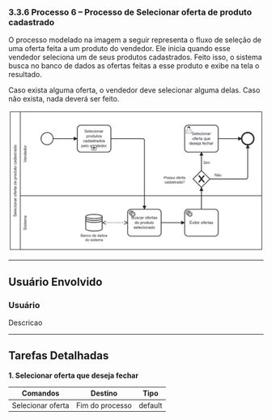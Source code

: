 ### 3.3.6 Processo 6 – Processo de Selecionar oferta de produto cadastrado

O processo modelado na imagem a seguir representa o fluxo de seleção de uma oferta feita a um produto do vendedor. Ele inicia quando esse vendedor seleciona um de seus produtos cadastrados. Feito isso, o sistema busca no banco de dados as ofertas feitas a esse produto e exibe na tela o resultado.

Caso exista alguma oferta, o vendedor deve selecionar alguma delas. Caso não exista, nada deverá ser feito.

![Processo de Selecionar oferta de produto cadastrado](../images/processo06-selecionar-oferta-de-produto-cadastrado.png "Modelo BPMN do Processo 6.")

---

## **Usuário Envolvido**

### **Usuário**
Descricao

---

## **Tarefas Detalhadas**

**1. Selecionar oferta que deseja fechar**

| **Comandos**         |  **Destino**                   | **Tipo**          |
| ---                  | ---                            | ---               |
| Selecionar oferta | Fim do processo | default |
